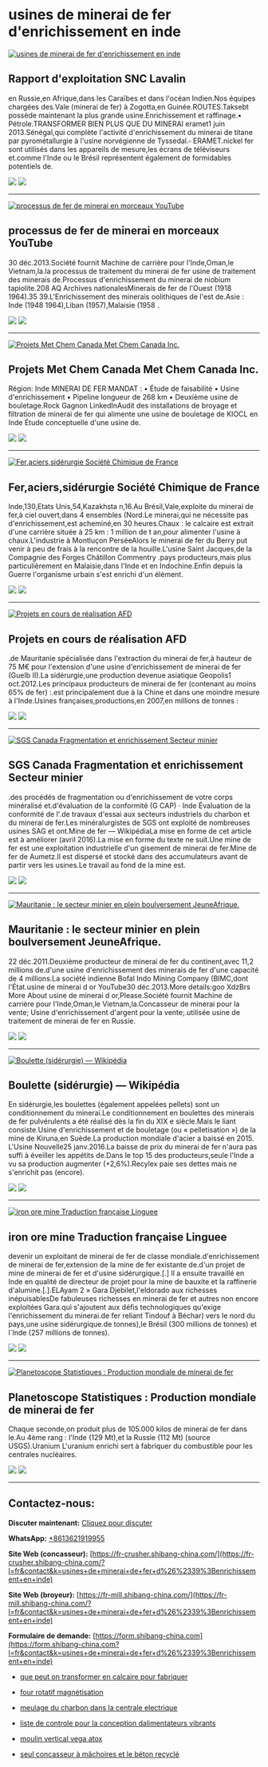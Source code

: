 # usines de minerai de fer d&#39;enrichissement en inde

<a href="https://swt.shibang-china.com/?l=fr&img&k=usines+de+minerai+de+fer+d%26%2339%3Benrichissement+en+inde" target="_blank">![usines de minerai de fer d&#39;enrichissement en inde](http://static.shibang-china.com/all-800x300/1021.jpg)</a>

## Rapport d&#39;exploitation SNC Lavalin
en Russie,en Afrique,dans les Caraïbes et dans l&#39;océan Indien.Nos équipes chargées des.Vale (minerai de fer) à Zogotta,en Guinée.ROUTES.Taksebt possède maintenant la plus grande usine.Enrichissement et raffinage.• Pétrole.TRANSFORMER BIEN PLUS QUE DU MINERAI eramet1 juin 2013.Sénégal,qui complète l&#39;activité d&#39;enrichissement du minerai de titane par pyrométallurgie à l&#39;usine norvégienne de Tyssedal.▫ ERAMET.nickel fer sont utilisés dans les appareils de mesure,les écrans de téléviseurs et.comme l&#39;Inde ou le Brésil représentent également de formidables potentiels de.


<a href="https://whatsapp.shibangsoft.com/WhatsApp.php" target="_blank" title="WhatsApp">![](http://static.shibang-china.com/icon/whatsapp.png)</a> <a href="https://swt.shibang-china.com/?l=fr&icon&k=usines+de+minerai+de+fer+d%26%2339%3Benrichissement+en+inde" target="_blank">![](http://static.shibang-china.com/icon/chat-fr.png)</a>

---

<a href="https://swt.shibang-china.com/?l=fr&img&k=usines+de+minerai+de+fer+d%26%2339%3Benrichissement+en+inde" target="_blank">![processus de fer de minerai en morceaux YouTube](http://static.shibang-china.com/all-800x300/352.jpg)</a>

## processus de fer de minerai en morceaux YouTube
30 déc.2013.Société fournit Machine de carrière pour l&#39;Inde,Oman,le Vietnam,la.la processus de traitement du minerai de fer usine de traitement des minerais de.Processus d&#39;enrichissement du minerai de niobium tapiolite.208 AQ Archives nationalesMinerais de fer de l&#39;Ouest (1918 1964).35 39.L&#39;Enrichissement des minerais oolithiques de l&#39;est de.Asie : Inde (1948 1964),Liban (1957),Malaisie (1958 .


<a href="https://whatsapp.shibangsoft.com/WhatsApp.php" target="_blank" title="WhatsApp">![](http://static.shibang-china.com/icon/whatsapp.png)</a> <a href="https://swt.shibang-china.com/?l=fr&icon&k=usines+de+minerai+de+fer+d%26%2339%3Benrichissement+en+inde" target="_blank">![](http://static.shibang-china.com/icon/chat-fr.png)</a>

---

<a href="https://swt.shibang-china.com/?l=fr&img&k=usines+de+minerai+de+fer+d%26%2339%3Benrichissement+en+inde" target="_blank">![Projets Met Chem Canada Met Chem Canada Inc.](http://static.shibang-china.com/all-800x300/1139.jpg)</a>

## Projets Met Chem Canada Met Chem Canada Inc.
Région: Inde MINERAI DE FER MANDAT : • Étude de faisabilité • Usine d&#39;enrichissement • Pipeline longueur de 268 km • Deuxième usine de bouletage.Rock Gagnon LinkedInAudit des installations de broyage et filtration de minerai de fer qui alimente une usine de bouletage de KIOCL en Inde Étude conceptuelle d&#39;une usine de.


<a href="https://whatsapp.shibangsoft.com/WhatsApp.php" target="_blank" title="WhatsApp">![](http://static.shibang-china.com/icon/whatsapp.png)</a> <a href="https://swt.shibang-china.com/?l=fr&icon&k=usines+de+minerai+de+fer+d%26%2339%3Benrichissement+en+inde" target="_blank">![](http://static.shibang-china.com/icon/chat-fr.png)</a>

---

<a href="https://swt.shibang-china.com/?l=fr&img&k=usines+de+minerai+de+fer+d%26%2339%3Benrichissement+en+inde" target="_blank">![Fer,aciers,sidérurgie Société Chimique de France](http://static.shibang-china.com/all-800x300/269.jpg)</a>

## Fer,aciers,sidérurgie Société Chimique de France
Inde,130,Etats Unis,54,Kazakhsta n,16.Au Brésil,Vale,exploite du minerai de fer,à ciel ouvert,dans 4 ensembles (Nord.Le minerai,qui ne nécessite pas d&#39;enrichissement,est acheminé,en 30 heures.Chaux : le calcaire est extrait d&#39;une carrière située à 25 km : 1 million de t an,pour alimenter l&#39;usine à chaux.L&#39;industrie à Montluçon PerséeAlors le minerai de fer du Berry put venir à peu de frais à la rencontre de la houille.L&#39;usine Saint Jacques,de la Compagnie des Forges Châtillon Commentry .pays producteurs,mais plus particulièrement en Malaisie,dans l&#39;Inde et en Indochine.Enfin depuis la Guerre l&#39;organisme urbain s&#39;est enrichi d&#39;un élément.


<a href="https://whatsapp.shibangsoft.com/WhatsApp.php" target="_blank" title="WhatsApp">![](http://static.shibang-china.com/icon/whatsapp.png)</a> <a href="https://swt.shibang-china.com/?l=fr&icon&k=usines+de+minerai+de+fer+d%26%2339%3Benrichissement+en+inde" target="_blank">![](http://static.shibang-china.com/icon/chat-fr.png)</a>

---

<a href="https://swt.shibang-china.com/?l=fr&img&k=usines+de+minerai+de+fer+d%26%2339%3Benrichissement+en+inde" target="_blank">![Projets en cours de réalisation AFD](http://static.shibang-china.com/all-800x300/850.jpg)</a>

## Projets en cours de réalisation AFD
.de Mauritanie spécialisée dans l&#39;extraction du minerai de fer,à hauteur de 75 M€ pour l&#39;extension d&#39;une usine d&#39;enrichissement de minerai de fer (Guelb II).La sidérurgie,une production devenue asiatique Geopolis1 oct.2012.Les principaux producteurs de minerai de fer (contenant au moins 65% de fer) :.est principalement due à la Chine et dans une moindre mesure à l&#39;Inde.Usines françaises,productions,en 2007,en millions de tonnes :


<a href="https://whatsapp.shibangsoft.com/WhatsApp.php" target="_blank" title="WhatsApp">![](http://static.shibang-china.com/icon/whatsapp.png)</a> <a href="https://swt.shibang-china.com/?l=fr&icon&k=usines+de+minerai+de+fer+d%26%2339%3Benrichissement+en+inde" target="_blank">![](http://static.shibang-china.com/icon/chat-fr.png)</a>

---

<a href="https://swt.shibang-china.com/?l=fr&img&k=usines+de+minerai+de+fer+d%26%2339%3Benrichissement+en+inde" target="_blank">![SGS Canada Fragmentation et enrichissement Secteur minier](http://static.shibang-china.com/all-800x300/1453.jpg)</a>

## SGS Canada Fragmentation et enrichissement Secteur minier
.des procédés de fragmentation ou d&#39;enrichissement de votre corps minéralisé et.d&#39;évaluation de la conformité (G CAP) &middot; Inde Évaluation de la conformité de l&#39;.de travaux d&#39;essai aux secteurs industriels du charbon et du minerai de fer.Les minéralurgistes de SGS ont exploité de nombreuses usines SAG et ont.Mine de fer — WikipédiaLa mise en forme de cet article est à améliorer (avril 2016).La mise en forme du texte ne suit.Une mine de fer est une exploitation industrielle d&#39;un gisement de minerai de fer.Mine de fer de Aumetz.Il est dispersé et stocké dans des accumulateurs avant de partir vers les usines.Le travail au fond de la mine est.


<a href="https://whatsapp.shibangsoft.com/WhatsApp.php" target="_blank" title="WhatsApp">![](http://static.shibang-china.com/icon/whatsapp.png)</a> <a href="https://swt.shibang-china.com/?l=fr&icon&k=usines+de+minerai+de+fer+d%26%2339%3Benrichissement+en+inde" target="_blank">![](http://static.shibang-china.com/icon/chat-fr.png)</a>

---

<a href="https://swt.shibang-china.com/?l=fr&img&k=usines+de+minerai+de+fer+d%26%2339%3Benrichissement+en+inde" target="_blank">![Mauritanie : le secteur minier en plein boulversement JeuneAfrique.](http://static.shibang-china.com/all-800x300/622.jpg)</a>

## Mauritanie : le secteur minier en plein boulversement JeuneAfrique.
22 déc.2011.Deuxième producteur de minerai de fer du continent,avec 11,2 millions de.d&#39;une usine d&#39;enrichissement des minerais de fer d&#39;une capacité de 4 millions.La société indienne Bofal Indo Mining Company (BIMC,dont l&#39;État.usine de minerai d or YouTube30 déc.2013.More details:goo XdzBrs More About usine de minerai d or,Please.Société fournit Machine de carrière pour l&#39;Inde,Oman,le Vietnam,la.Concasseur de minerai pour la vente; Usine d&#39;enrichissement d&#39;argent pour la vente;.utilisée usine de traitement de minerai de fer en Russie.


<a href="https://whatsapp.shibangsoft.com/WhatsApp.php" target="_blank" title="WhatsApp">![](http://static.shibang-china.com/icon/whatsapp.png)</a> <a href="https://swt.shibang-china.com/?l=fr&icon&k=usines+de+minerai+de+fer+d%26%2339%3Benrichissement+en+inde" target="_blank">![](http://static.shibang-china.com/icon/chat-fr.png)</a>

---

<a href="https://swt.shibang-china.com/?l=fr&img&k=usines+de+minerai+de+fer+d%26%2339%3Benrichissement+en+inde" target="_blank">![Boulette (sidérurgie) — Wikipédia](http://static.shibang-china.com/all-800x300/1315.jpg)</a>

## Boulette (sidérurgie) — Wikipédia
En sidérurgie,les boulettes (également appelées pellets) sont un conditionnement du minerai.Le conditionnement en boulettes des minerais de fer pulvérulents a été réalisé dès la fin du XIX e siècle.Mais le liant consiste.Usine d&#39;enrichissement et de bouletage (ou « pelletisation ») de la mine de Kiruna,en Suède.La production mondiale d&#39;acier a baissé en 2015. L&#39;Usine Nouvelle25 janv.2016.La baisse de prix du minerai de fer n&#39;aura pas suffi à éveiller les appétits de.Dans le top 15 des producteurs,seule l&#39;Inde a vu sa production augmenter (+2,6%).Recylex paie ses dettes mais ne s&#39;enrichit pas (encore).


<a href="https://whatsapp.shibangsoft.com/WhatsApp.php" target="_blank" title="WhatsApp">![](http://static.shibang-china.com/icon/whatsapp.png)</a> <a href="https://swt.shibang-china.com/?l=fr&icon&k=usines+de+minerai+de+fer+d%26%2339%3Benrichissement+en+inde" target="_blank">![](http://static.shibang-china.com/icon/chat-fr.png)</a>

---

<a href="https://swt.shibang-china.com/?l=fr&img&k=usines+de+minerai+de+fer+d%26%2339%3Benrichissement+en+inde" target="_blank">![iron ore mine Traduction française Linguee](http://static.shibang-china.com/all-800x300/1309.jpg)</a>

## iron ore mine Traduction française Linguee
devenir un exploitant de minerai de fer de classe mondiale.d&#39;enrichissement de minerai de fer,extension de la mine de fer existante de.d&#39;un projet de mine de minerai de fer et d&#39;usine sidérurgique.[.] Il a ensuite travaillé en Inde en qualité de directeur de projet pour la mine de bauxite et la raffinerie d&#39;alumine.[.].ELAyam 2 » Gara Djebilet,l&#39;eldorado aux richesses inépuisablesDe fabuleuses richesses en minerai de fer et autres non encore exploitées Gara.qui s&#39;ajoutent aux défis technologiques qu&#39;exige l&#39;enrichissement du minerai.de fer reliant Tindouf à Béchar) vers le nord du pays,une usine sidérurgique.de tonnes),le Brésil (300 millions de tonnes) et l´Inde (257 millions de tonnes).


<a href="https://whatsapp.shibangsoft.com/WhatsApp.php" target="_blank" title="WhatsApp">![](http://static.shibang-china.com/icon/whatsapp.png)</a> <a href="https://swt.shibang-china.com/?l=fr&icon&k=usines+de+minerai+de+fer+d%26%2339%3Benrichissement+en+inde" target="_blank">![](http://static.shibang-china.com/icon/chat-fr.png)</a>

---

<a href="https://swt.shibang-china.com/?l=fr&img&k=usines+de+minerai+de+fer+d%26%2339%3Benrichissement+en+inde" target="_blank">![Planetoscope Statistiques : Production mondiale de minerai de fer](http://static.shibang-china.com/all-800x300/1387.jpg)</a>

## Planetoscope Statistiques : Production mondiale de minerai de fer
Chaque seconde,on produit plus de 105.000 kilos de minerai de fer dans le.Au 4ème rang : l&#39;Inde (129 Mt),et la Russie (112 Mt) (source USGS).Uranium L&#39;uranium enrichi sert à fabriquer du combustible pour les centrales nucléaires.

<a href="https://whatsapp.shibangsoft.com/WhatsApp.php" target="_blank" title="WhatsApp">![](http://static.shibang-china.com/icon/whatsapp.png)</a> <a href="https://swt.shibang-china.com/?l=fr&icon&k=usines+de+minerai+de+fer+d%26%2339%3Benrichissement+en+inde" target="_blank">![](http://static.shibang-china.com/icon/chat-fr.png)</a>

---
## Contactez-nous:

**Discuter maintenant:** [Cliquez pour discuter](https://swt.shibang-china.com?l=fr&contact&k=usines+de+minerai+de+fer+d%26%2339%3Benrichissement+en+inde)

**WhatsApp:**  [+8613621919955](https://whatsapp.shibangsoft.com/WhatsApp.php)

**Site Web (concasseur):** [https://fr-crusher.shibang-china.com/](https://fr-crusher.shibang-china.com/?l=fr&contact&k=usines+de+minerai+de+fer+d%26%2339%3Benrichissement+en+inde)

**Site Web (broyeur):** [https://fr-mill.shibang-china.com/](https://fr-mill.shibang-china.com/?l=fr&contact&k=usines+de+minerai+de+fer+d%26%2339%3Benrichissement+en+inde)

**Formulaire de demande:** [https://form.shibang-china.com](https://form.shibang-china.com?l=fr&contact&k=usines+de+minerai+de+fer+d%26%2339%3Benrichissement+en+inde)

* [que peut on transformer en calcaire pour fabriquer](../31/que%20peut%20on%20transformer%20en%20calcaire%20pour%20fabriquer.md)

* [four rotatif magnétisation](../40/four%20rotatif%20magn%C3%A9tisation.md)

* [meulage du charbon dans la centrale electrique](../31/meulage%20du%20charbon%20dans%20la%20centrale%20electrique.md)

* [liste de controle pour la conception dalimentateurs vibrants](../38/liste%20de%20controle%20pour%20la%20conception%20dalimentateurs%20vibrants.md)

* [moulin vertical vega atox](../27/moulin%20vertical%20vega%20atox.md)

* [seul concasseur à mâchoires et le béton recyclé](../39/seul%20concasseur%20%C3%A0%20m%C3%A2choires%20et%20le%20b%C3%A9ton%20recycl%C3%A9.md)